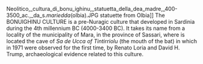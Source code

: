 Neolitico,_cultura_di_bonu_ighinu,_statuetta_della_dea_madre,_400-3500_ac.,_da_s._mariedda_(olbia).JPG statuette from Olbia]] The BONUIGHINU CULTURE is a pre-Nuragic culture that developed in Sardinia during the 4th millennium BC (4000-3400 BC). It takes its name from a locality of the municipality of Mara, in the province of Sassari, where is located the cave of _Sa de Ucca of Tintirriolu_ (the mouth of the bat) in which in 1971 were observed for the first time, by Renato Loria and David H. Trump, archaeological evidence related to this culture.
